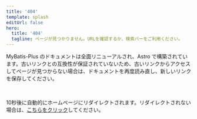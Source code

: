 ```yaml
---
title: '404'
template: splash
editUrl: false
hero:
  title: '404'
  tagline: ページが見つかりません。URLを確認するか、検索バーをご利用ください。
---
```


MyBatis-Plus のドキュメントは全面リニューアルされ、Astro で構築されています。古いリンクとの互換性が保証されていないため、古いリンクからアクセスしてページが見つからない場合は、ドキュメントを再度読み直し、新しいリンクを保存してください。

<br/>

<script>
  setTimeout(() => {
    window.location.href = '/';
  }, 10000);
</script>

<p>10秒後に自動的にホームページにリダイレクトされます。リダイレクトされない場合は、<a href="/">こちらをクリック</a>してください。</p>
